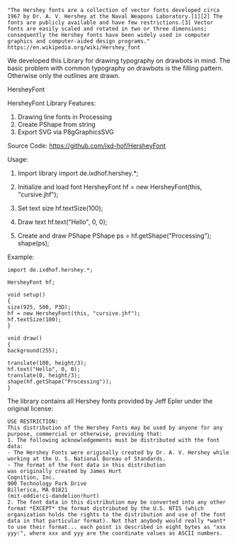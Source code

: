     "The Hershey fonts are a collection of vector fonts developed circa 1967 by Dr. A. V. Hershey at the Naval Weapons Laboratory.[1][2] The fonts are publicly available and have few restrictions.[3] Vector fonts are easily scaled and rotated in two or three dimensions; consequently the Hershey fonts have been widely used in computer graphics and computer-aided design programs."
    https://en.wikipedia.org/wiki/Hershey_font

We developed this Library for drawing typography on drawbots in mind. The basic problem with common typography on drawbots is the filling pattern. Otherwise only the outlines are drawn.

HersheyFont

HersheyFont Library Features:
1. Drawing line fonts in Processing
2. Create PShape from string
3. Export SVG via P8gGraphicsSVG

Source Code:
https://github.com/ixd-hof/HersheyFont

Usage:
1. Import library
import de.ixdhof.hershey.*;

2. Initialize and load font
HersheyFont hf = new HersheyFont(this, "cursive.jhf");

3. Set text size
hf.textSize(100);

4. Draw text
hf.text("Hello", 0, 0);

5. Create and draw PShape
PShape ps = hf.getShape("Processing");
shape(ps);

Example:

    import de.ixdhof.hershey.*;

    HersheyFont hf;

    void setup()
    {
    size(925, 500, P3D);
    hf = new HersheyFont(this, "cursive.jhf");
    hf.textSize(100);
    }

    void draw()
    {
    background(255);

    translate(100, height/3);
    hf.text("Hello", 0, 0);
    translate(0, height/3);
    shape(hf.getShape("Processing"));
    }

The library contains all Hershey fonts provided by Jeff Epler under the original license:

    USE RESTRICTION:
    This distribution of the Hershey Fonts may be used by anyone for any purpose, commercial or otherwise, providing that:
    1. The following acknowledgements must be distributed with the font data:
    - The Hershey Fonts were originally created by Dr. A. V. Hershey while working at the U. S. National Bureau of Standards.
    - The format of the Font data in this distribution
    was originally created by James Hurt
    Cognition, Inc.
    900 Technology Park Drive
    Billerica, MA 01821
    (mit-eddie!ci-dandelion!hurt)
    2. The font data in this distribution may be converted into any other format *EXCEPT* the format distributed by the U.S. NTIS (which organization holds the rights to the distribution and use of the font data in that particular format). Not that anybody would really *want* to use their format... each point is described in eight bytes as "xxx yyy:", where xxx and yyy are the coordinate values as ASCII numbers.
